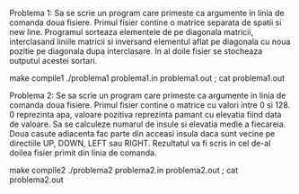 Problema 1:
Sa se scrie un program care primeste ca argumente in linia de comanda doua fisiere.
Primul fisier contine o matrice separata de spatii si new line.
Programul sorteaza elementele de pe diagonala matricii, interclasand liniile matricii si inversand elementul aflat pe diagonala cu noua pozitie pe diagonala dupa interclasare.
In al doile fisier se stocheaza outputul acestei sortari.

make compile1
./problema1 problema1.in problema1.out ; cat problema1.out

Problema 2:
Se sa scrie un program care primeste ca argumente in linia de comanda doua fisiere.
Primul fisier contine o matrice cu valori intre 0 si 128. 0 reprezinta apa, valoare pozitiva reprezinta pamant cu elevatia fiind data de valoare. Sa se calculeze numarul de insule si elevatia medie a fiecareia.
Doua casute adiacenta fac parte din acceasi insula daca sunt vecine pe directiile UP, DOWN, LEFT sau RIGHT.
Rezultatul va fi scris in cel de-al doilea fisier primit din linia de comanda.

make compile2
./problema2 problema2.in problema2.out ; cat problema2.out
